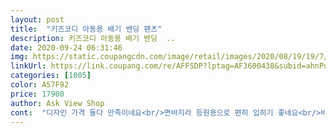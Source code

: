 ```yaml
---
layout: post 
title:  "키즈코디 아동용 배기 밴딩 팬츠" 
description: 키즈코디 아동용 배기 밴딩  ..
date: 2020-09-24 06:31:46 
img: https://static.coupangcdn.com/image/retail/images/2020/08/19/19/7/49ef0484-87c3-456d-be04-bbf01d2aca77.jpg 
linkUrl: https://link.coupang.com/re/AFFSDP?lptag=AF3600438&subid=ahnPublicAsk&pageKey=1987777852&itemId=3382072449&vendorItemId=71368724882&traceid=V0-113-c190777a651f06c9 
categories: [1005] 
color: A57F92 
price: 17900 
author: Ask View Shop 
cont:  "디자인 가격 둘다 만족이네요<br/>면바지라 등원용으로 편히 입히기 좋네요<br/>바지가 낙낙해서 아이도 편해합니다<br/>배기가 핏이 예쁘고 면이 고급져요 예뻐요<br/>아이가 편하다하고 생상도 딱 제스퇄<br/>어른바지도 좀 만들어주세요<br/>엄청 편해보입니다 ㅎ<br/>완전 스타일 맘에드네요<br/>" 
---
```

